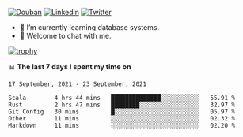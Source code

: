 
<p align="left">
<a href="https://www.douban.com/people/ixxchan"><img src="https://img.shields.io/badge/@ixxchan-007722?style=flat&logo=Douban&logoColor=white" alt="Douban" /></a> 
<a href="https://www.linkedin.com/in/xxchan/?locale=en_US"><img src="https://img.shields.io/badge/@xxchan-0073b1?style=flat&logo=LinkedIn&logoColor=white" alt="Linkedin" /></a> 
<a href="https://twitter.com/yayale_umi"><img src="https://img.shields.io/badge/@yayale__umi-1DA1F2?style=flat&logo=Twitter&logoColor=white" alt="Twitter"/></a>
</p>

- 🌱 I’m currently learning database systems.
- 💬 Welcome to chat with me.


[![trophy](https://github-profile-trophy.vercel.app/?username=xxchan&theme=flat&column=7)](https://github.com/xxchan)


📊 **The last 7 days I spent my time on** 

<!--START_SECTION:waka-->
```text
17 September, 2021 - 23 September, 2021

Scala        4 hrs 44 mins   ██████████████░░░░░░░░░░░   55.91 % 
Rust         2 hrs 47 mins   ████████░░░░░░░░░░░░░░░░░   32.97 % 
Git Config   30 mins         █░░░░░░░░░░░░░░░░░░░░░░░░   05.97 % 
Other        11 mins         ░░░░░░░░░░░░░░░░░░░░░░░░░   02.32 % 
Markdown     11 mins         ░░░░░░░░░░░░░░░░░░░░░░░░░   02.20 %
```
<!--END_SECTION:waka-->

<!--
**xxchan/xxchan** is a ✨ _special_ ✨ repository because its `README.md` (this file) appears on your GitHub profile.

Here are some ideas to get you started:

- 🔭 I’m currently working on ...
- 🌱 I’m currently learning ...
- 👯 I’m looking to collaborate on ...
- 🤔 I’m looking for help with ...
- 💬 Ask me about ...
- 📫 How to reach me: ...
- 😄 Pronouns: ...
- ⚡ Fun fact: ...
-->
